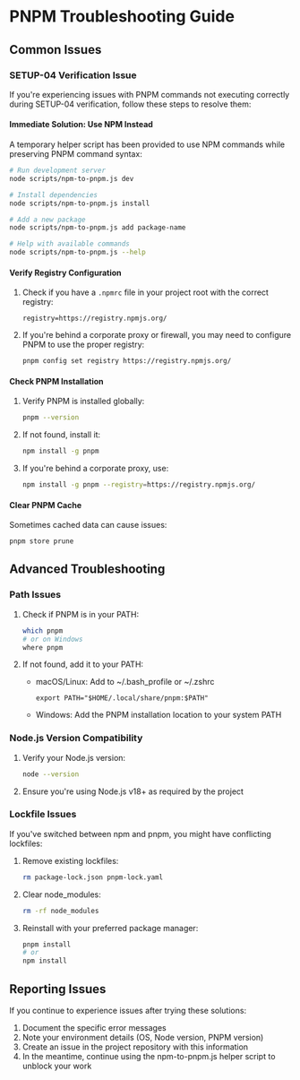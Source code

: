 # PNPM Troubleshooting Guide

## Common Issues

### SETUP-04 Verification Issue

If you're experiencing issues with PNPM commands not executing correctly during SETUP-04 verification, follow these steps to resolve them:

#### Immediate Solution: Use NPM Instead

A temporary helper script has been provided to use NPM commands while preserving PNPM command syntax:

```bash
# Run development server
node scripts/npm-to-pnpm.js dev

# Install dependencies
node scripts/npm-to-pnpm.js install

# Add a new package
node scripts/npm-to-pnpm.js add package-name

# Help with available commands
node scripts/npm-to-pnpm.js --help
```

#### Verify Registry Configuration

1. Check if you have a `.npmrc` file in your project root with the correct registry:
   ```
   registry=https://registry.npmjs.org/
   ```

2. If you're behind a corporate proxy or firewall, you may need to configure PNPM to use the proper registry:
   ```bash
   pnpm config set registry https://registry.npmjs.org/
   ```

#### Check PNPM Installation

1. Verify PNPM is installed globally:
   ```bash
   pnpm --version
   ```

2. If not found, install it:
   ```bash
   npm install -g pnpm
   ```

3. If you're behind a corporate proxy, use:
   ```bash
   npm install -g pnpm --registry=https://registry.npmjs.org/
   ```

#### Clear PNPM Cache

Sometimes cached data can cause issues:

```bash
pnpm store prune
```

## Advanced Troubleshooting

### Path Issues

1. Check if PNPM is in your PATH:
   ```bash
   which pnpm
   # or on Windows
   where pnpm
   ```

2. If not found, add it to your PATH:
   - macOS/Linux: Add to ~/.bash_profile or ~/.zshrc
     ```
     export PATH="$HOME/.local/share/pnpm:$PATH"
     ```
   - Windows: Add the PNPM installation location to your system PATH

### Node.js Version Compatibility

1. Verify your Node.js version:
   ```bash
   node --version
   ```

2. Ensure you're using Node.js v18+ as required by the project

### Lockfile Issues

If you've switched between npm and pnpm, you might have conflicting lockfiles:

1. Remove existing lockfiles:
   ```bash
   rm package-lock.json pnpm-lock.yaml
   ```

2. Clear node_modules:
   ```bash
   rm -rf node_modules
   ```

3. Reinstall with your preferred package manager:
   ```bash
   pnpm install
   # or
   npm install
   ```

## Reporting Issues

If you continue to experience issues after trying these solutions:

1. Document the specific error messages
2. Note your environment details (OS, Node version, PNPM version)
3. Create an issue in the project repository with this information
4. In the meantime, continue using the npm-to-pnpm.js helper script to unblock your work 